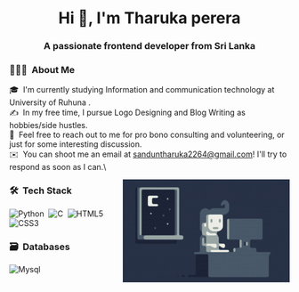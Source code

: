 <h1 align="center">Hi 👋, I'm Tharuka perera</h1>
<h3 align="center">A passionate frontend developer from Sri Lanka</h3>

### 👨🏻‍💻 &nbsp;About Me



🎓 &nbsp;I'm currently studying Information and communication technology at University of Ruhuna .\
✍️ &nbsp;In my free time, I pursue Logo Designing and Blog Writing as hobbies/side hustles.\
💬 &nbsp;Feel free to reach out to me for pro bono consulting and volunteering, or just for some interesting discussion.\
✉️ &nbsp;You can shoot me an email at sanduntharuka2264@gmail.com! I'll try to respond as soon as I can.\



<img alt="Night Coding" src="https://raw.githubusercontent.com/AVS1508/AVS1508/master/assets/Night-Coding.gif" align="right"/>

### 🛠 &nbsp;Tech Stack

![Python](https://img.shields.io/badge/python-3670A0?style=for-the-badge&logo=python&logoColor=ffdd54)&nbsp;
![C](https://img.shields.io/badge/c-%2300599C.svg?style=for-the-badge&logo=c&logoColor=white)&nbsp;
![HTML5](https://img.shields.io/badge/html5-%23E34F26.svg?style=for-the-badge&logo=html5&logoColor=white)&nbsp;
![CSS3](https://img.shields.io/badge/css3-%231572B6.svg?style=for-the-badge&logo=css3&logoColor=white)&nbsp;

### 🗃 &nbsp;Databases

![Mysql](https://img.shields.io/badge/Mysql-%23316192.svg?style=for-the-badge&logo=Mysql&logoColor=white)&nbsp;
